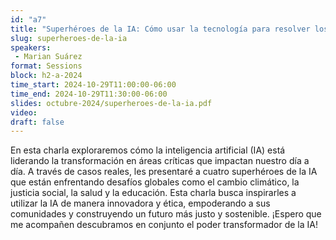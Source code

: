 ```yaml
---
id: "a7"
title: "Superhéroes de la IA: Cómo usar la tecnología para resolver los problemas del mundo"
slug: superheroes-de-la-ia
speakers:
 - Marian Suárez
format: Sessions
block: h2-a-2024
time_start: 2024-10-29T11:00:00-06:00
time_end: 2024-10-29T11:30:00-06:00
slides: octubre-2024/superheroes-de-la-ia.pdf
video: 
draft: false
---
```


En esta charla exploraremos cómo la inteligencia artificial (IA) está liderando la transformación en áreas críticas que impactan nuestro día a día. A través de casos reales, les presentaré a cuatro superhéroes de la IA que están enfrentando desafíos globales como el cambio climático, la justicia social, la salud y la educación. Esta charla busca inspirarles a utilizar la IA de manera innovadora y ética, empoderando a sus comunidades y construyendo un futuro más justo y sostenible. ¡Espero que me acompañen descubramos en conjunto el poder transformador de la IA!
